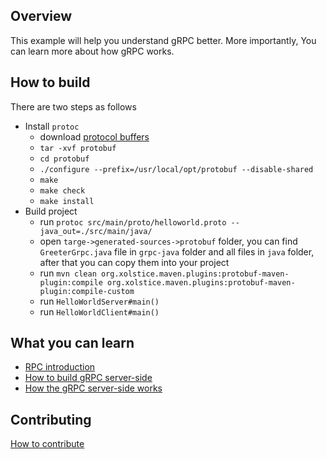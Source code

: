## Overview

This example will help you understand gRPC better. More importantly, You can learn more about how gRPC works. 

## How to build

There are two steps as follows

+  Install `protoc`
    - download [protocol buffers](https://developers.google.com/protocol-buffers/)
    - `tar -xvf protobuf`
    - `cd protobuf`
    - `./configure --prefix=/usr/local/opt/protobuf --disable-shared`
    - `make`
    - `make check`
    - `make install`
+ Build project 
    - run `protoc src/main/proto/helloworld.proto --java_out=./src/main/java/`
    - open `targe->generated-sources->protobuf` folder, you can find `GreeterGrpc.java` file in `grpc-java` folder and all files in `java` folder, after that you can copy them into your project
    - run `mvn clean org.xolstice.maven.plugins:protobuf-maven-plugin:compile org.xolstice.maven.plugins:protobuf-maven-plugin:compile-custom`
    - run `HelloWorldServer#main()`
    - run `HelloWorldClient#main()`
    
    
## What you can learn

+ [RPC introduction](doc/RPC-INTRODUCTION.md)
+ [How to build gRPC server-side](doc/HOW-TO-BUILD-GRPC-SERVER-SIDE.md)
+ [How the gRPC server-side works](doc/HOW-THE-GRPC-SERVER-SIDE-WORKS.md)

## Contributing

[How to contribute](./CONTRIBUTING.md)
